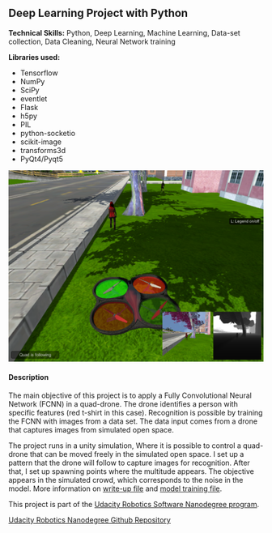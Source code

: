 ## Deep Learning Project with Python

<b>Technical Skills:</b> Python, Deep Learning, Machine Learning, Data-set collection, Data Cleaning, Neural Network training



<b>Libraries used: </b>

* Tensorflow 
* NumPy 
* SciPy 
* eventlet
* Flask
* h5py
* PIL
* python-socketio
* scikit-image
* transforms3d
* PyQt4/Pyqt5

<p align = "center">
<img src = "/docs/misc/sim_screenshot.png">
</p>


#### Description

The main objective of this project is to apply a Fully Convolutional Neural Network (FCNN) in a quad-drone. The drone identifies a person with specific features (red t-shirt in this case). Recognition is possible by training the FCNN with images from a data set. The data input comes from a drone that captures images from simulated open space.

The project runs in a unity simulation, Where it is possible to control a quad-drone that can be moved freely in the simulated open space. I set up a pattern that the drone will follow to capture images for recognition. After that, I set up spawning points where the multitude appears. The objective appears in the simulated crowd, which corresponds to the noise in the model. More information on [write-up file](/Udaciy_ROS_ND/RoboND-DeepLearning-Project-master/WRITE-UP.md) and [model training file](/Udaciy_ROS_ND/RoboND-DeepLearning-Project-master/code/model_training.ipynb).


This project is part of the [Udacity Robotics Software Nanodegree program](https://www.udacity.com/enterprise/autonomous-systems). 

[Udacity Robotics Nanodegree Github Repository](https://github.com/udacity/RoboND-DeepLearning.git)
